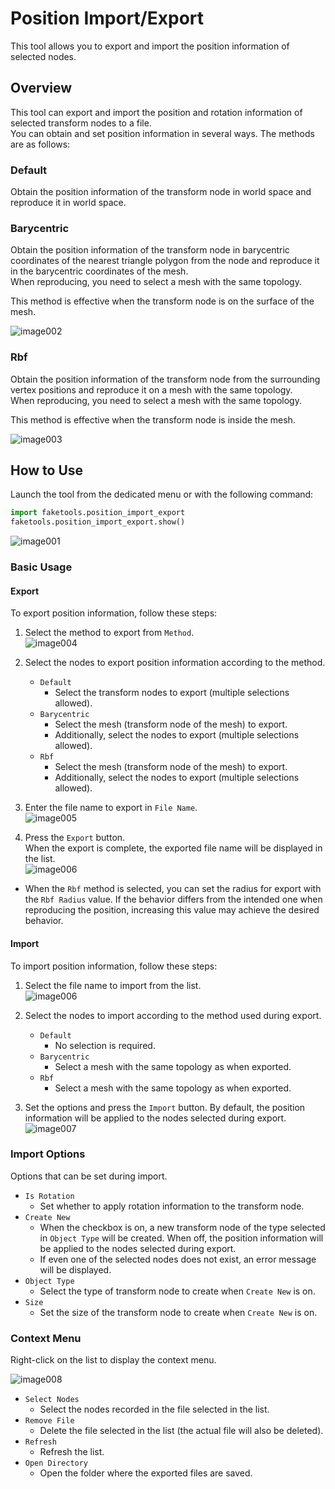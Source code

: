 # Position Import/Export

This tool allows you to export and import the position information of selected nodes.

## Overview

This tool can export and import the position and rotation information of selected transform nodes to a file.  
You can obtain and set position information in several ways. The methods are as follows:

### Default

Obtain the position information of the transform node in world space and reproduce it in world space.

### Barycentric

Obtain the position information of the transform node in barycentric coordinates of the nearest triangle polygon from the node and reproduce it in the barycentric coordinates of the mesh.  
When reproducing, you need to select a mesh with the same topology.

This method is effective when the transform node is on the surface of the mesh.

![image002](images/position_import_export/image002.png) 

### Rbf

Obtain the position information of the transform node from the surrounding vertex positions and reproduce it on a mesh with the same topology.  
When reproducing, you need to select a mesh with the same topology.

This method is effective when the transform node is inside the mesh.

![image003](images/position_import_export/image003.png) 

## How to Use

Launch the tool from the dedicated menu or with the following command:

```python
import faketools.position_import_export
faketools.position_import_export.show()
```

![image001](images/position_import_export/image001.png)

### Basic Usage

#### Export

To export position information, follow these steps:

1. Select the method to export from `Method`.  
  ![image004](images/position_import_export/image004.png)

1. Select the nodes to export position information according to the method.  

     - `Default`  
       - Select the transform nodes to export (multiple selections allowed).
     - `Barycentric`  
       - Select the mesh (transform node of the mesh) to export.
       - Additionally, select the nodes to export (multiple selections allowed).
     - `Rbf`  
       - Select the mesh (transform node of the mesh) to export.
       - Additionally, select the nodes to export (multiple selections allowed).
    
2. Enter the file name to export in `File Name`.  
  ![image005](images/position_import_export/image005.png)

1. Press the `Export` button.  
  When the export is complete, the exported file name will be displayed in the list.  
  ![image006](images/position_import_export/image006.png)

* When the `Rbf` method is selected, you can set the radius for export with the `Rbf Radius` value. If the behavior differs from the intended one when reproducing the position, increasing this value may achieve the desired behavior.

#### Import

To import position information, follow these steps:

1. Select the file name to import from the list.  
  ![image006](images/position_import_export/image006.png)

2. Select the nodes to import according to the method used during export.  
     - `Default`  
       - No selection is required.
     - `Barycentric`  
       - Select a mesh with the same topology as when exported.
     - `Rbf`  
        - Select a mesh with the same topology as when exported.

3. Set the options and press the `Import` button. By default, the position information will be applied to the nodes selected during export.  
  ![image007](images/position_import_export/image007.png)

### Import Options

Options that can be set during import.

- `Is Rotation`  
  - Set whether to apply rotation information to the transform node.
- `Create New`  
  - When the checkbox is on, a new transform node of the type selected in `Object Type` will be created. When off, the position information will be applied to the nodes selected during export.
  - If even one of the selected nodes does not exist, an error message will be displayed.
- `Object Type`  
  - Select the type of transform node to create when `Create New` is on.
- `Size`  
  - Set the size of the transform node to create when `Create New` is on.
  
### Context Menu

Right-click on the list to display the context menu.

![image008](images/position_import_export/image008.png)

- `Select Nodes`  
  - Select the nodes recorded in the file selected in the list.
- `Remove File`  
  - Delete the file selected in the list (the actual file will also be deleted).
- `Refresh`  
  - Refresh the list.
- `Open Directory`  
  - Open the folder where the exported files are saved.

